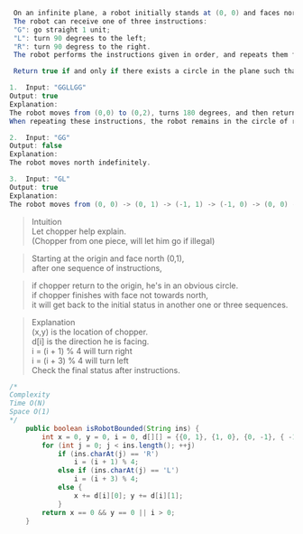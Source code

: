 ```java
 On an infinite plane, a robot initially stands at (0, 0) and faces north.  
 The robot can receive one of three instructions:
 "G": go straight 1 unit;
 "L": turn 90 degrees to the left;
 "R": turn 90 degress to the right.
 The robot performs the instructions given in order, and repeats them forever.

 Return true if and only if there exists a circle in the plane such that the robot never leaves the circle.

1.  Input: "GGLLGG"  
Output: true  
Explanation:   
The robot moves from (0,0) to (0,2), turns 180 degrees, and then returns to (0,0).  
When repeating these instructions, the robot remains in the circle of radius 2 centered at the origin.  

2.  Input: "GG"  
Output: false  
Explanation:   
The robot moves north indefinitely.  

3.  Input: "GL"  
Output: true  
Explanation:   
The robot moves from (0, 0) -> (0, 1) -> (-1, 1) -> (-1, 0) -> (0, 0) -> ...  
```

>Intuition  
Let chopper help explain.  
(Chopper from one piece, will let him go if illegal)  

>Starting at the origin and face north (0,1),  
after one sequence of instructions,  

>if chopper return to the origin, he's in an obvious circle.  
if chopper finishes with face not towards north,  
it will get back to the initial status in another one or three sequences.  

>Explanation  
(x,y) is the location of chopper.  
d[i] is the direction he is facing.  
i = (i + 1) % 4 will turn right  
i = (i + 3) % 4 will turn left  
Check the final status after instructions.  

```java
/*
Complexity  
Time O(N)  
Space O(1)  
*/
    public boolean isRobotBounded(String ins) {
        int x = 0, y = 0, i = 0, d[][] = {{0, 1}, {1, 0}, {0, -1}, { -1, 0}};
        for (int j = 0; j < ins.length(); ++j)
            if (ins.charAt(j) == 'R')
                i = (i + 1) % 4;
            else if (ins.charAt(j) == 'L')
                i = (i + 3) % 4;
            else {
                x += d[i][0]; y += d[i][1];
            }
        return x == 0 && y == 0 || i > 0;
    }
```
